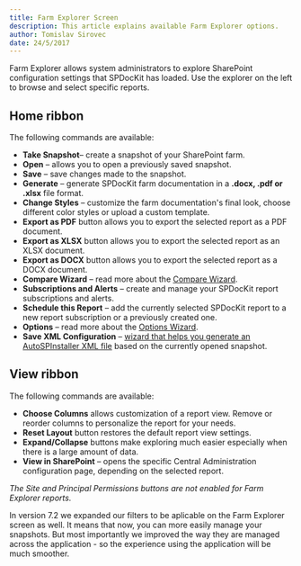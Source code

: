 ```yaml
---
title: Farm Explorer Screen
description: This article explains available Farm Explorer options. 
author: Tomislav Sirovec
date: 24/5/2017
---
```

Farm Explorer allows system administrators to explore SharePoint configuration settings that SPDocKit has loaded. Use the explorer on the left to browse and select specific reports.

## Home ribbon
The following commands are available:

* __Take Snapshot__– create a snapshot of your SharePoint farm.
* __Open__ – allows you to open a previously saved snapshot.
* __Save__ – save changes made to the snapshot.
* __Generate__ – generate SPDocKit farm documentation in a __.docx, .pdf or .xlsx__ file format.
* __Change Styles__ – customize the farm documentation's final look, choose different color styles or upload a custom template.
* __Export as PDF__ button allows you to export the selected report as a PDF document.
* __Export as XLSX__ button allows you to export the selected report as an XLSX document.
* __Export as DOCX__ button allows you to export the selected report as a DOCX document.
* __Compare Wizard__ – read more about the [Compare Wizard](#internal/get-to-know-spdockit/backstage-screen/compare-wizard/).
* __Subscriptions and Alerts__ – create and manage your SPDocKit report subscriptions and alerts.
* __Schedule this Report__ – add the currently selected SPDocKit report to a new report subscription or a previously created one.
* __Options__ – read more about the [Options Wizard](#internal/get-to-know-spdockit/backstage-screen/options-wizard/).
* __Save XML Configuration__ – [wizard that helps you generate an AutoSPInstaller XML file](#internal/how-to/sharepoint-farm-snapshots/generate-autospinstaller-xml-configuration-file/) based on the currently opened snapshot.

## View ribbon
The following commands are available:

* __Choose Columns__ allows customization of a report view. Remove or reorder columns to personalize the report for your needs.
* __Reset Layout__ button restores the default report view settings.
* __Expand/Collapse__ buttons make exploring much easier especially when there is a large amount of data.
* __View in SharePoint__ – opens the specific Central Administration configuration page, depending on the selected report.

_The Site and Principal Permissions buttons are not enabled for Farm Explorer reports._


In version 7.2 we expanded our filters to be aplicable on the Farm Explorer screen as well. It means that now, you can more easily manage your snapshots. But most importantly we improved the way they are managed across the application - so the experience using the application will be much smoother.